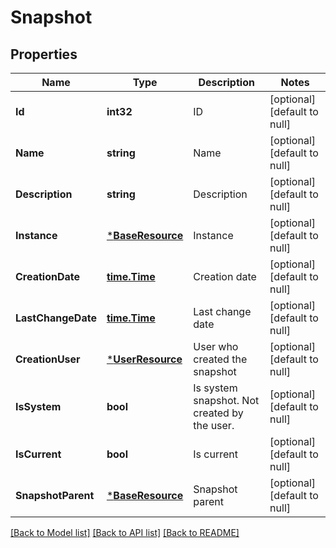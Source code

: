 # Snapshot

## Properties
Name | Type | Description | Notes
------------ | ------------- | ------------- | -------------
**Id** | **int32** | ID | [optional] [default to null]
**Name** | **string** | Name | [optional] [default to null]
**Description** | **string** | Description | [optional] [default to null]
**Instance** | [***BaseResource**](BaseResource.md) | Instance | [optional] [default to null]
**CreationDate** | [**time.Time**](time.Time.md) | Creation date | [optional] [default to null]
**LastChangeDate** | [**time.Time**](time.Time.md) | Last change date | [optional] [default to null]
**CreationUser** | [***UserResource**](UserResource.md) | User who created the snapshot | [optional] [default to null]
**IsSystem** | **bool** | Is system snapshot. Not created by the user. | [optional] [default to null]
**IsCurrent** | **bool** | Is current | [optional] [default to null]
**SnapshotParent** | [***BaseResource**](BaseResource.md) | Snapshot parent | [optional] [default to null]

[[Back to Model list]](../README.md#documentation-for-models) [[Back to API list]](../README.md#documentation-for-api-endpoints) [[Back to README]](../README.md)


